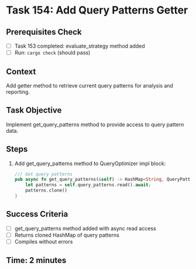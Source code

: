 # Task 154: Add Query Patterns Getter

## Prerequisites Check
- [ ] Task 153 completed: evaluate_strategy method added
- [ ] Run: `cargo check` (should pass)

## Context
Add getter method to retrieve current query patterns for analysis and reporting.

## Task Objective
Implement get_query_patterns method to provide access to query pattern data.

## Steps
1. Add get_query_patterns method to QueryOptimizer impl block:
   ```rust
   /// Get query patterns
   pub async fn get_query_patterns(&self) -> HashMap<String, QueryPattern> {
       let patterns = self.query_patterns.read().await;
       patterns.clone()
   }
   ```

## Success Criteria
- [ ] get_query_patterns method added with async read access
- [ ] Returns cloned HashMap of query patterns
- [ ] Compiles without errors

## Time: 2 minutes
